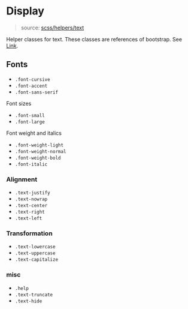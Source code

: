 # Display

> source:  [scss/helpers/text](../../src/scss/helpers/_text.scss)

Helper classes for text. These classes are references of bootstrap. See [Link](https://getbootstrap.com/docs/4.0/utilities/text/).

## Fonts

- `.font-cursive`
- `.font-accent`
- `.font-sans-serif`

Font sizes

- `.font-small`
- `.font-large`

Font weight and italics

- `.font-weight-light`
- `.font-weight-normal`
- `.font-weight-bold`
- `.font-italic`

### Alignment

- `.text-justify`
- `.text-nowrap`
- `.text-center`
- `.text-right`
- `.text-left`

### Transformation

- `.text-lowercase`
- `.text-uppercase`
- `.text-capitalize`

### misc

- `.help`
- `.text-truncate`
- `.text-hide`
